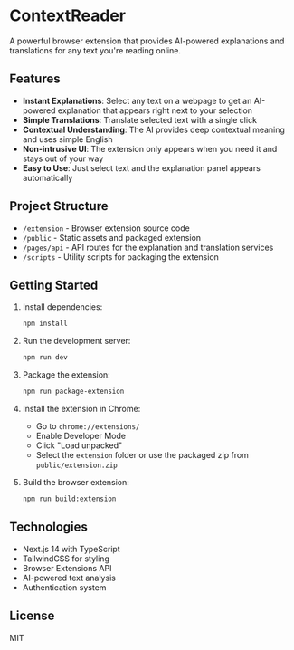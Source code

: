 # ContextReader

A powerful browser extension that provides AI-powered explanations and translations for any text you're reading online.

## Features

- **Instant Explanations**: Select any text on a webpage to get an AI-powered explanation that appears right next to your selection
- **Simple Translations**: Translate selected text with a single click
- **Contextual Understanding**: The AI provides deep contextual meaning and uses simple English
- **Non-intrusive UI**: The extension only appears when you need it and stays out of your way
- **Easy to Use**: Just select text and the explanation panel appears automatically

## Project Structure

- `/extension` - Browser extension source code
- `/public` - Static assets and packaged extension
- `/pages/api` - API routes for the explanation and translation services
- `/scripts` - Utility scripts for packaging the extension

## Getting Started

1. Install dependencies:
   ```bash
   npm install
   ```

2. Run the development server:
   ```bash
   npm run dev
   ```

3. Package the extension:
   ```bash
   npm run package-extension
   ```

4. Install the extension in Chrome:
   - Go to `chrome://extensions/`
   - Enable Developer Mode
   - Click "Load unpacked"
   - Select the `extension` folder or use the packaged zip from `public/extension.zip`

3. Build the browser extension:
   ```bash
   npm run build:extension
   ```

## Technologies

- Next.js 14 with TypeScript
- TailwindCSS for styling
- Browser Extensions API
- AI-powered text analysis
- Authentication system

## License

MIT
